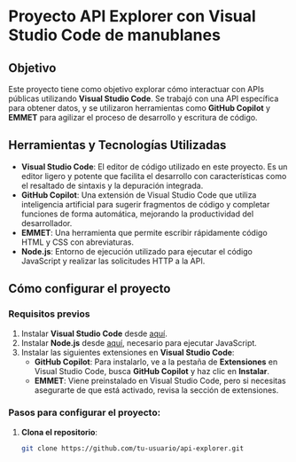 # Proyecto API Explorer con Visual Studio Code de manublanes 

## Objetivo
Este proyecto tiene como objetivo explorar cómo interactuar con APIs públicas utilizando **Visual Studio Code**. Se trabajó con una API específica para obtener datos, y se utilizaron herramientas como **GitHub Copilot** y **EMMET** para agilizar el proceso de desarrollo y escritura de código.

## Herramientas y Tecnologías Utilizadas

- **Visual Studio Code**: El editor de código utilizado en este proyecto. Es un editor ligero y potente que facilita el desarrollo con características como el resaltado de sintaxis y la depuración integrada.
- **GitHub Copilot**: Una extensión de Visual Studio Code que utiliza inteligencia artificial para sugerir fragmentos de código y completar funciones de forma automática, mejorando la productividad del desarrollador.
- **EMMET**: Una herramienta que permite escribir rápidamente código HTML y CSS con abreviaturas.
- **Node.js**: Entorno de ejecución utilizado para ejecutar el código JavaScript y realizar las solicitudes HTTP a la API.

## Cómo configurar el proyecto

### Requisitos previos
1. Instalar **Visual Studio Code** desde [aquí](https://code.visualstudio.com/).
2. Instalar **Node.js** desde [aquí](https://nodejs.org/), necesario para ejecutar JavaScript.
3. Instalar las siguientes extensiones en **Visual Studio Code**:
   - **GitHub Copilot**: Para instalarlo, ve a la pestaña de **Extensiones** en Visual Studio Code, busca **GitHub Copilot** y haz clic en **Instalar**.
   - **EMMET**: Viene preinstalado en Visual Studio Code, pero si necesitas asegurarte de que está activado, revisa la sección de extensiones.

### Pasos para configurar el proyecto:
1. **Clona el repositorio**:
   ```bash
   git clone https://github.com/tu-usuario/api-explorer.git
